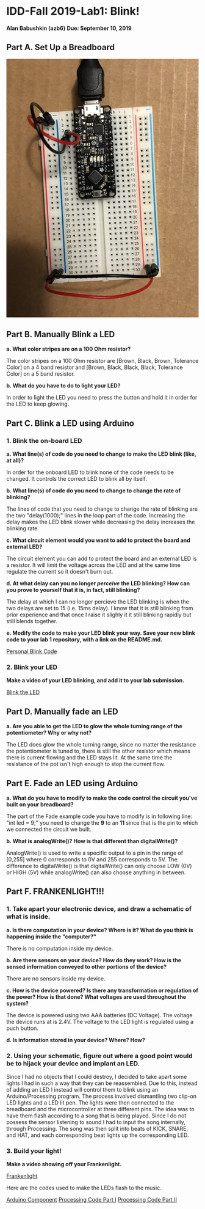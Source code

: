 # IDD-Fall 2019-Lab1: Blink!

**Alan Babushkin (azb6)**
**Due: September 10, 2019**

## Part A. Set Up a Breadboard

![Initial Breadboard Setup](https://github.com/ababushkin6/Interactive-Lab-Hub/blob/master/Labs/Lab%201%20Breadboard%20Setup%202.jpg)


## Part B. Manually Blink a LED

**a. What color stripes are on a 100 Ohm resistor?**

The color stripes on a 100 Ohm resistor are [Brown, Black, Brown, Tolerance Color] on a 4 band resistor and [Brown, Black, Black, Black, Tolerance Color] on a 5 band resistor.
 
**b. What do you have to do to light your LED?**

In order to light the LED you need to press the button and hold it in order for the LED to keep glowing.

## Part C. Blink a LED using Arduino

### 1. Blink the on-board LED

**a. What line(s) of code do you need to change to make the LED blink (like, at all)?**

In order for the onboard LED to blink none of the code needs to be changed. It controls the correct LED to blink all by itself.

**b. What line(s) of code do you need to change to change the rate of blinking?**

The lines of code that you need to change to change the rate of blinking are the two "delay(1000);" lines in the loop part of the code. Increasing the delay makes the LED blink slower while decreasing the delay increases the blinking rate.

**c. What circuit element would you want to add to protect the board and external LED?**

The circuit element you can add to protect the board and an external LED is a resistor. It will limit the voltage across the LED and at the same time regulate the current so it doesn't burn out.

**d. At what delay can you no longer *perceive* the LED blinking? How can you prove to yourself that it is, in fact, still blinking?**

The delay at which I can no longer percieve the LED blinking is when the two delays are set to 15 (i.e. 15ms delay). I know that it is still blinking from prior experience and that once I raise it slighly it it still blinking rapidly but still blends together.

**e. Modify the code to make your LED blink your way. Save your new blink code to your lab 1 repository, with a link on the README.md.**

[Personal Blink Code](https://github.com/ababushkin6/Interactive-Lab-Hub/blob/master/Labs/Lab_1_Blink.ino)

### 2. Blink your LED

**Make a video of your LED blinking, and add it to your lab submission.**

[Blink the LED](https://www.youtube.com/watch?v=-Rkczo5w9hE&feature=youtu.be)

## Part D. Manually fade an LED

**a. Are you able to get the LED to glow the whole turning range of the potentiometer? Why or why not?**

The LED does glow the whole turning range, since no matter the resistance the potentiometer is tuned to, there is still the other resistor which means there is current flowing and the LED stays lit. At the same time the resistance of the pot isn't high enough to stop the current flow.

## Part E. Fade an LED using Arduino

**a. What do you have to modify to make the code control the circuit you've built on your breadboard?**

The part of the Fade example code you have to modify is in following line: "int led = 9;" you need to change the **9** to an **11** since that is the pin to which we connected the circuit we built. 

**b. What is analogWrite()? How is that different than digitalWrite()?**

AnalogWrite() is used to write a specific output to a pin in the range of [0,255] where 0 corresponds to 0V and 255 corresponds to 5V. The difference to digitalWrite() is that digitalWrite() can only choose LOW (0V) or HIGH (5V) while analogWrite() can also choose anything in between.

## Part F. FRANKENLIGHT!!!

### 1. Take apart your electronic device, and draw a schematic of what is inside. 

**a. Is there computation in your device? Where is it? What do you think is happening inside the "computer?"**

There is no computation inside my device.

**b. Are there sensors on your device? How do they work? How is the sensed information conveyed to other portions of the device?**

There are no sensors inside my device.

**c. How is the device powered? Is there any transformation or regulation of the power? How is that done? What voltages are used throughout the system?**

The device is powered using two AAA batteries (DC Voltage). The voltage the device runs at is 2.4V. The voltage to the LED light is regulated using a puch button.

**d. Is information stored in your device? Where? How?**

### 2. Using your schematic, figure out where a good point would be to hijack your device and implant an LED.

Since I had no objects that I could destroy, I decided to take apart some lights I had in such a way that they can be reassembled. Due to this, instead of adding an LED I instead will control them to blink using an Arduino/Processing program.
The process involved dismantling two clip-on LED lights and a LED lit pen. The lights were then connected to the breadboard and the microcontroller at three different pins. 
The idea was to have them flash according to a song that is being played. Since I do not possess the sensor listening to sound I had to input the song internally, through Processing. 
The song was then split into beats of KICK, SNARE, and HAT, and each corresponding beat lights up the corresponding LED. 

### 3. Build your light!

**Make a video showing off your Frankenlight.**

[Frankenlight](https://www.youtube.com/watch?v=ynVxHeky0fc&feature=youtu.be)

Here are the codes used to make the LEDs flash to the music.

[Arduino Component]()
[Processing Code Part I](https://github.com/ababushkin6/Interactive-Lab-Hub/blob/master/Labs/BeatWrite.pde)
[Processing Code Part II](https://github.com/ababushkin6/Interactive-Lab-Hub/blob/master/Labs/BeatListener.pde)




